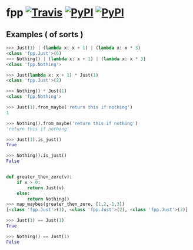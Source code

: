 # fpp [![Travis](https://img.shields.io/travis/faineance/fpp.svg?style=flat-square)](https://travis-ci.org/faineance/fpp) [![PyPI](https://img.shields.io/pypi/faineance/fpp.svg?style=flat-square)](https://pypi.python.org/pypi?name=fpp) [![PyPI](https://img.shields.io/pypi/faineance/fpp.svg?style=flat-square)](https://pypi.python.org/pypi?name=fpp)

## Examples ( of sorts )
```python
>>> Just(1) | (lambda x: x + 1) | (lambda x: x * 3)
<class 'fpp.Just'>(6)
>>> Nothing() | (lambda x: x + 1) | (lambda x: x * 3)
<class 'fpp.Nothing'>

>>> Just(lambda x: x + 1) * Just(1)
<class 'fpp.Just'>(2)

>>> Nothing() * Just(1)
<class 'fpp.Nothing'>

>>> Just(1).from_maybe('return this if nothing')
1

>>> Nothing().from_maybe('return this if nothing')
'return this if nothing'

>>> Just(1).is_just()
True

>>> Nothing().is_just()
False


def greater_then_zero(v):
    if v > 0:
        return Just(v)
    else:
        return Nothing()
>>> map_maybes(greater_then_zero, [1,2,-1,3])
[<class 'fpp.Just'>(1), <class 'fpp.Just'>(2), <class 'fpp.Just'>(3)]

>>> Just(1) == Just(1)
True

>>> Nothing() == Just(1)
False

```